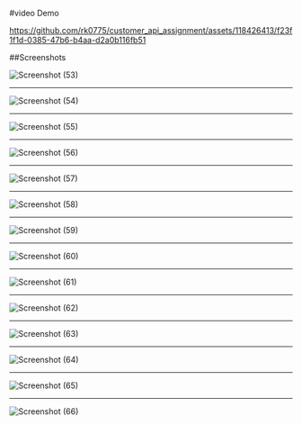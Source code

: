 #video Demo

https://github.com/rk0775/customer_api_assignment/assets/118426413/f23f1f1d-0385-47b6-b4aa-d2a0b116fb51


##Screenshots

![Screenshot (53)](https://github.com/rk0775/customer_api_assignment/assets/118426413/cb1e1bcc-c1c1-423c-b32e-1b6c4086181c)

***************

![Screenshot (54)](https://github.com/rk0775/customer_api_assignment/assets/118426413/86b6403d-a5c6-43c5-9af7-ae95deb0e430)

**************

![Screenshot (55)](https://github.com/rk0775/customer_api_assignment/assets/118426413/60a3abf6-7e95-44f7-9404-2b4b366aa12e)

**************

![Screenshot (56)](https://github.com/rk0775/customer_api_assignment/assets/118426413/28c6c739-4ee8-4a93-a45e-4411eaeabea8)

*************

![Screenshot (57)](https://github.com/rk0775/customer_api_assignment/assets/118426413/9bbff3c2-e5c2-476a-80e8-08bab4341d2e)

************

![Screenshot (58)](https://github.com/rk0775/customer_api_assignment/assets/118426413/fc442583-9e2c-4d98-9dae-247e0a694964)

***********

![Screenshot (59)](https://github.com/rk0775/customer_api_assignment/assets/118426413/95abb3a0-9c0f-4856-aa69-8dc31a28031d)

**********

![Screenshot (60)](https://github.com/rk0775/customer_api_assignment/assets/118426413/33d62b43-2436-456e-b498-56064c2cac8c)

**********

![Screenshot (61)](https://github.com/rk0775/customer_api_assignment/assets/118426413/0b42c7c8-94cf-4b4c-aa57-a2ff1b61daac)

*********

![Screenshot (62)](https://github.com/rk0775/customer_api_assignment/assets/118426413/28c0ba55-a135-445f-89a3-0dc2e1868498)

**********

![Screenshot (63)](https://github.com/rk0775/customer_api_assignment/assets/118426413/496fe380-eeec-4a53-8248-3cb1b1e08ec6)

**********

![Screenshot (64)](https://github.com/rk0775/customer_api_assignment/assets/118426413/058d21df-ea8e-45a3-aa56-defb9bc0a6e7)


***********

![Screenshot (65)](https://github.com/rk0775/customer_api_assignment/assets/118426413/4781a190-6f54-436e-9a34-ba10c99b5aeb)

**********
![Screenshot (66)](https://github.com/rk0775/customer_api_assignment/assets/118426413/20ffe0e0-544a-4908-893c-ce674d9d5b41)








